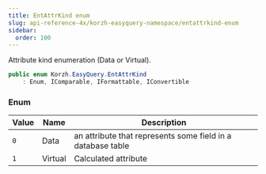 ```yaml
---
title: EntAttrKind enum
slug: api-reference-4x/korzh-easyquery-namespace/entattrkind-enum
sidebar:
  order: 100
---
```


Attribute kind enumeration (Data or Virtual).
```csharp
public enum Korzh.EasyQuery.EntAttrKind
    : Enum, IComparable, IFormattable, IConvertible

```

### Enum

| Value | Name | Description | 
| --- | --- | --- | 
| `0` | Data | an attribute that represents some field in a database table | 
| `1` | Virtual | Calculated attribute |
